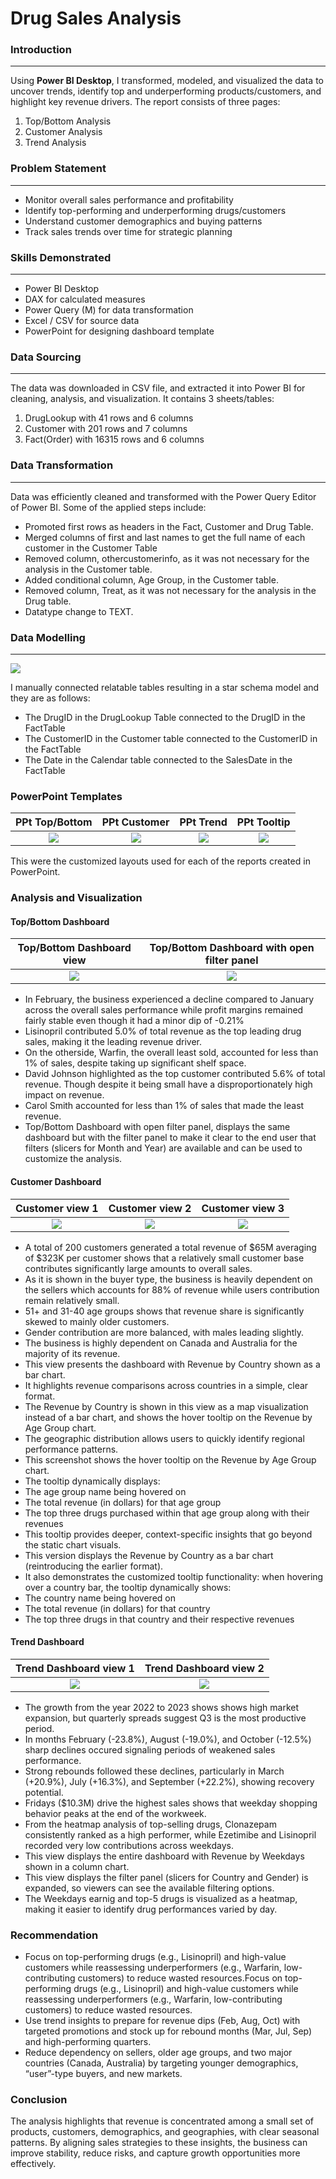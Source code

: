 # Drug Sales Analysis

### Introduction
---
Using **Power BI Desktop**, I transformed, modeled, and visualized the data to uncover trends, identify top and underperforming products/customers, and highlight key revenue drivers.
The report consists of three pages:
1. Top/Bottom Analysis
2. Customer Analysis
3. Trend Analysis

### Problem Statement
---
-	Monitor overall sales performance and profitability
- Identify top-performing and underperforming drugs/customers
-	Understand customer demographics and buying patterns
-	Track sales trends over time for strategic planning

### Skills Demonstrated
---
-	Power BI Desktop
-	DAX for calculated measures
-	Power Query (M) for data transformation
-	Excel / CSV for source data
-	PowerPoint for designing dashboard template

### Data Sourcing
---
The data was downloaded in CSV file, and extracted it into Power BI for cleaning, analysis, and visualization.
It contains 3 sheets/tables:
1. DrugLookup with 41 rows and 6 columns
2. Customer with 201 rows and 7 columns
3. Fact(Order) with 16315 rows and 6 columns

### Data Transformation
---
Data was efficiently cleaned and transformed with the Power Query Editor of Power BI. Some of the applied steps include:
- Promoted first rows as headers in the Fact, Customer and Drug Table.
- Merged columns of first and last names to get the full name of each customer in the Customer Table
- Removed column, othercustomerinfo, as it was not necessary for the analysis in the Customer table.
- Added conditional column, Age Group, in the Customer table.
- Removed column, Treat, as it was not necessary for the analysis in the Drug table.
- Datatype change to TEXT.

### Data Modelling
---
![](SS_model.png)

I manually connected relatable tables resulting in a star schema model and they are as follows: 
- The DrugID in the DrugLookup Table connected to the DrugID in the FactTable
- The CustomerID in the Customer table connected to the CustomerID in the FactTable 
- The Date in the Calendar table connected to the SalesDate in the FactTable

### PowerPoint Templates
PPt Top/Bottom    |    PPt Customer    |    PPt Trend    |    PPt Tooltip
:-----------------:|:------------------:|:--------------:|:--------------:
![](PPt_dashboard_top.jpg)|![](PPt_dashboard_customer.jpg)|![](PPt_dashboard_trend.jpg)|![](PPt_tooltip.jpg)

This were the customized layouts used for each of the reports created in PowerPoint.

### Analysis and Visualization

#### Top/Bottom Dashboard
Top/Bottom Dashboard view    |    Top/Bottom Dashboard with open filter panel
:----------------------------:|:-------------------------------------------:
![](SS_Top(1).png)|![](SS_Top(1.1).png)

- In February, the business experienced a decline compared to January across the overall sales performance while profit margins remained fairly stable even though it had a minor dip of -0.21%
- Lisinopril contributed 5.0% of total revenue as the top leading drug sales, making it the leading revenue driver.
- On the otherside, Warfin, the overall least sold, accounted for less than 1% of sales, despite taking up significant shelf space.
- David Johnson highlighted as the top customer contributed 5.6% of total revenue. Though despite it being small have a disproportionately high impact on revenue. 
- Carol Smith accounted for less than 1% of sales that made the least revenue.
- Top/Bottom Dashboard with open filter panel, displays the same dashboard but with the filter panel to make it clear to the end user that filters (slicers for Month and Year) are available and can be used to customize the analysis.

#### Customer Dashboard

Customer view 1    |    Customer view 2   |  Customer view 3   
:-----------------:|:------------------:|:--------------:
![](SS_Customer(1).png)|![](SS_Customer(2).png)|![](SS_Customer(3).png)

- A total of 200 customers generated a total revenue of $65M averaging of $323K per customer shows that a relatively small customer base contributes significantly large amounts to overall sales.
- As it is shown in the buyer type, the business is heavily dependent on the sellers which accounts for 88% of revenue while users contribution remain relatively small.
- 51+ and 31-40 age groups shows that revenue share is significantly skewed to mainly older customers.
- Gender contribution are more balanced, with males leading slightly.
- The business is highly dependent on ﻿Canada and Australia﻿ for the majority of its revenue. 
- This view presents the dashboard with Revenue by Country shown as a bar chart.
- It highlights revenue comparisons across countries in a simple, clear format.
- The Revenue by Country is shown in this view as a map visualization instead of a bar chart, and shows the hover tooltip on the Revenue by Age Group chart.
- The geographic distribution allows users to quickly identify regional performance patterns.
- This screenshot shows the hover tooltip on the Revenue by Age Group chart.
- The tooltip dynamically displays: 
- The age group name being hovered on
- The total revenue (in dollars) for that age group
- The top three drugs purchased within that age group along with their revenues
- This tooltip provides deeper, context-specific insights that go beyond the static chart visuals.
- This version displays the Revenue by Country as a bar chart (reintroducing the earlier format).
- It also demonstrates the customized tooltip functionality: when hovering over a country bar, the tooltip dynamically shows:
- The country name being hovered on
- The total revenue (in dollars) for that country
- The top three drugs in that country and their respective revenues

#### Trend Dashboard

Trend Dashboard view 1   |    Trend Dashboard view 2
:----------------------------:|:-------------------------------------------:
![](SS_Trend(1).png)|![](SS_Trend(2).png)

- The growth from the year 2022 to 2023 shows shows high market expansion, but quarterly spreads suggest Q3 is the most productive period.
- In months February (-23.8%), August (-19.0%), and October (-12.5%) sharp declines occured signaling periods of weakened sales performance.
- Strong rebounds followed these declines, particularly in March (+20.9%), July (+16.3%), and September (+22.2%), showing recovery potential.
- Fridays ($10.3M) drive the highest sales shows that weekday shopping behavior peaks at the end of the workweek.
- From the heatmap analysis of top-selling drugs, Clonazepam consistently ranked as a high performer, while Ezetimibe and Lisinopril recorded very low contributions across weekdays.
- This view displays the entire dashboard with Revenue by Weekdays shown in a column chart.
- This view displays the filter panel (slicers for Country and Gender) is expanded, so viewers can see the available filtering options. 
- The Weekdays earnig and top-5 drugs is visualized as a heatmap, making it easier to identify drug performances varied by day.

### Recommendation

- Focus on top-performing drugs (e.g., Lisinopril) and high-value customers while reassessing underperformers (e.g., Warfarin, low-contributing customers) to reduce wasted resources.Focus on top-performing drugs (e.g., Lisinopril) and high-value customers while reassessing underperformers (e.g., Warfarin, low-contributing customers) to reduce wasted resources.
- Use trend insights to prepare for revenue dips (Feb, Aug, Oct) with targeted promotions and stock up for rebound months (Mar, Jul, Sep) and high-performing quarters.
- Reduce dependency on sellers, older age groups, and two major countries (Canada, Australia) by targeting younger demographics, “user”-type buyers, and new markets.

### Conclusion

The analysis highlights that revenue is concentrated among a small set of products, customers, demographics, and geographies, with clear seasonal patterns. By aligning sales strategies to these insights, the business can improve stability, reduce risks, and capture growth opportunities more effectively.
